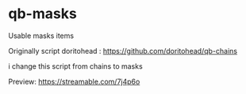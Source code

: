 # qb-masks
Usable masks items 

Originally script doritohead : https://github.com/doritohead/qb-chains

i change this script from chains to masks 

Preview: https://streamable.com/7j4p6o


